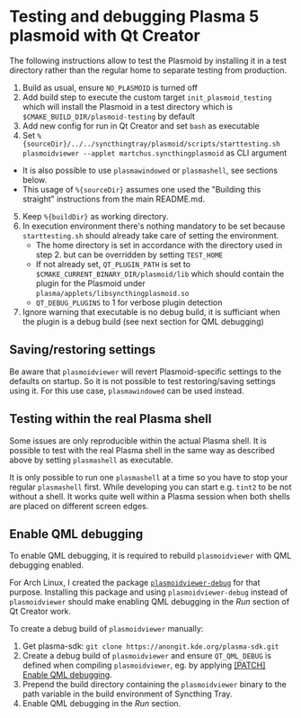 # Testing and debugging Plasma 5 plasmoid with Qt Creator

The following instructions allow to test the Plasmoid by installing it in a test directory
rather than the regular home to separate testing from production.

1. Build as usual, ensure `NO_PLASMOID` is turned off
2. Add build step to execute the custom target `init_plasmoid_testing` which
   will install the Plasmoid in a test directory which is `$CMAKE_BUILD_DIR/plasmoid-testing`
   by default
3. Add new config for run in Qt Creator and set `bash` as executable
4. Set `%{sourceDir}/../../syncthingtray/plasmoid/scripts/starttesting.sh plasmoidviewer --applet martchus.syncthingplasmoid`
   as CLI argument
  * It is also possible to use `plasmawindowed` or `plasmashell`, see sections below.
  * This usage of `%{sourceDir}` assumes one used the "Building this straight" instructions
    from the main README.md.
5. Keep `%{buildDir}` as working directory.
6. In execution environment there's nothing mandatory to be set because `starttesting.sh` should
   already take care of setting the environment.
    * The home directory is set in accordance with the directory used in step 2. but can be overridden
      by setting `TEST_HOME`
    * If not already set, `QT_PLUGIN_PATH` is set to `$CMAKE_CURRENT_BINARY_DIR/plasmoid/lib` which
      should contain the plugin for the Plasmoid under `plasma/applets/libsyncthingplasmoid.so`
    * `QT_DEBUG_PLUGINS` to 1 for verbose plugin detection
7. Ignore warning that executable is no debug build, it is sufficiant when
   the plugin is a debug build (see next section for QML debugging)

## Saving/restoring settings

Be aware that `plasmoidviewer` will revert Plasmoid-specific settings to the defaults on
startup. So it is not possible to test restoring/saving settings using it.
For this use case, `plasmawindowed` can be used instead.

## Testing within the real Plasma shell

Some issues are only reproducible within the actual Plasma shell. It is possible to test
with the real Plasma shell in the same way as described above by setting `plasmashell` as
executable.

It is only possible to run one `plasmashell` at a time so you have to stop your regular
`plasmashell` first. While developing you can start e.g. `tint2` to be not without a shell.
It works quite well within a Plasma session when both shells are placed on different screen
edges.

## Enable QML debugging

To enable QML debugging, it is required to rebuild `plasmoidviewer` with QML debugging
enabled.

For Arch Linux, I created the package
[`plasmoidviewer-debug`](https://github.com/Martchus/PKGBUILDs/tree/master/plasmoidviewer-debug/default)
for that purpose. Installing this package and using `plasmoidviewer-debug` instead of `plasmoidviewer`
should make enabling QML debugging in the *Run* section of Qt Creator work.

To create a debug build of `plasmoidviewer` manually:

1. Get plasma-sdk: `git clone https://anongit.kde.org/plasma-sdk.git`
2. Create a debug build of `plasmoidviewer` and ensure `QT_QML_DEBUG` is defined when
   compiling `plasmoidviewer`, eg. by applying
   [[PATCH] Enable QML debugging](https://raw.githubusercontent.com/Martchus/PKGBUILDs/master/plasmoidviewer-debug/default/0001-Enable-QML-debugging.patch).
3. Prepend the build directory containing the `plasmoidviewer` binary to the path variable
   in the build environment of Syncthing Tray.
4. Enable QML debugging in the *Run* section.
